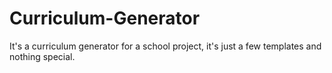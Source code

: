 # Curriculum-Generator
It's a curriculum generator for a school project, it's just a few templates and nothing special.
